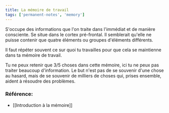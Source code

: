 ```yaml
---
title: La mémoire de travail
tags: ['permanent-notes', 'memory']
---
```


S'occupe des informations que l'on traite dans l'immédiat et de manière consciente. Se situe dans le cortex pré-frontal. Il semblerait qu'elle ne puisse contenir que quatre éléments ou groupes d'éléments différents.

Il faut répéter souvent ce sur quoi tu travailles pour que cela se maintienne dans ta mémoire de travail.

Tu ne peux retenir que 3/5 choses dans cette mémoire, ici tu ne peux pas traiter beaucoup d'information. Le but n'est pas de se souvenir d'une chose au hasard, mais de se souvenir de milliers de choses qui, prises ensemble, aident à résoudre des problèmes.

### Référence:
- [[Introduction à la mémoire]]